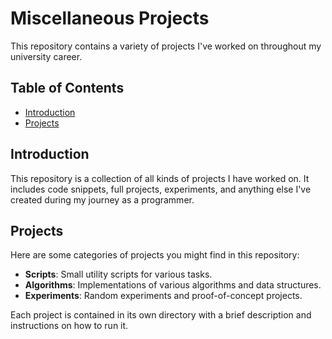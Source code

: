 # Miscellaneous Projects

This repository contains a variety of projects I've worked on throughout my university career.

## Table of Contents

- [Introduction](#introduction)
- [Projects](#projects)

## Introduction

This repository is a collection of all kinds of projects I have worked on. It includes code snippets, full projects, experiments, and anything else I've created during my journey as a programmer.

## Projects

Here are some categories of projects you might find in this repository:

- **Scripts**: Small utility scripts for various tasks.
- **Algorithms**: Implementations of various algorithms and data structures.
- **Experiments**: Random experiments and proof-of-concept projects.

Each project is contained in its own directory with a brief description and instructions on how to run it.
